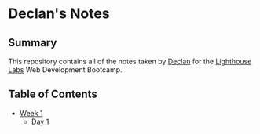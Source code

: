 # Declan's Notes

## Summary

This repository contains all of the notes taken by [Declan](https://github.com/Dexyod) for the [Lighthouse Labs](https://www.lighthouselabs.ca/) Web Development Bootcamp.

## Table of Contents

- [Week 1](/Week_1)
  - [Day 1](/Week_1/Day_1)

